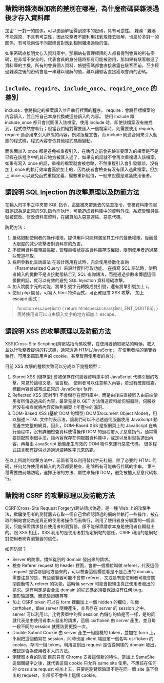 ## 請說明雜湊跟加密的差別在哪裡，為什麼密碼要雜湊過後才存入資料庫
加密：一對一的關係，可以透過解密得到原本的密碼，具有可逆性。
雜湊：雜湊不能還原、不具有可逆性，因此攻擊者不能利用找到規律去破解，也屬於多對一的關係，有可能兩個不同密碼會對應到相同雜湊過後的值。

如果密碼直接明文存入資料庫中，那網站有管理權限的人都看得到會員的所有密碼，是非常不安全的，代表會員的身分隨時都有可能被盜用，那如果有駭客駭進了資料庫的主機，所有的會員個人資料、帳號密碼都會直接暴露在駭客面前，至少經過雜湊之後的密碼會是一串難以理解的值，難以讓駭客直接獲取會員的密碼。

## `include`、`require`、`include_once`、`require_once` 的差別
include：會將指定的檔案讀入並且執行裡面的程序。
require：會將目標檔案的內容讀入，並且把自己本身代換成這些讀入的內容。
使用 include 跟 include_once 都只會試圖匯入該檔案，使用 include 時，即使該檔案沒有被找到，程式依然會執行；但當我們絕對需要匯入一個檔案時，則需要使用 require。
require 適合用來引入靜態的內容，例如版權宣告，而 include 則適合用來引入動態的程式碼，程式內容會依其他程式碼而變動。

而後面加入 once 都是避免被重複引入，在執行之前會先檢查要匯入的檔案是不是已經在該程序中的其它地方被匯入過了，如果有的話就不會再次重複導入該檔案，如果有寫入 once 的話，重複的檔案就會被忽略，不然重複引入會引發錯誤，沒有加上 once 的執行效率會高於加上的，因為後者會檢查有沒有匯入過此檔案，但加上 once 可以避免函式重複定義、變數重新賦值，一般來說還是建議使用後者。

## 請說明 SQL Injection 的攻擊原理以及防範方法
在輸入的字串之中夾帶 SQL 指令，這些被夾帶進去的惡意指令，會被資料庫伺服器誤認為是正常的SQL指令而執行，可能造成資料庫中的資料外洩、系統管理員帳號被竄改、修改資料庫資料，在網頁加入惡意連結、惡意代碼。

防範方法：
1. 嚴格限制使用者的操作權限，提供用戶只能夠滿足其工作的最低權限，從而最大限度的減少攻擊者對資料庫的危害。
2. 不使用資料庫預設帳密，管理員帳號提高資料庫存取權限，限制使用者透過某些管道存取。
3. 採用參數化查詢語法
在設計應用程式時，完全使用參數化查詢（Parameterized Query）來設計資料存取功能。
在撰寫 SQL 語法時，使用者輸入的變數不是直接動態結合到 SQL 查詢語法，而是通過參數來傳遞這個變數的話，就可以有效的避免 SQL Injection 資料隱碼攻擊。
4. 加入跳脫字元的功能，將單引號字元轉換成雙引號，還有將單引號加上 /。
5. 使用 php 開發，可寫入 html 特殊函式，可正確阻擋 XSS 攻擊。
加上 escape 函式：
> function escape($str) {
    return htmlspecialchars($str, ENT_QUOTES);
  }
再將使用者可以自由填入文字的地方都加上 escape。

## 請說明 XSS 的攻擊原理以及防範方法
XSS(Cross-Site Scripting)跨網站指令碼攻擊，在使用者讀取網站的時候，載入並執行攻擊者提供的程式碼，通常透過 HTML/JavaScript，在使用者端的瀏覽器執行，可用來竊取用戶的 cookie，甚至冒用使用者的身分。

目前 XSS 攻擊的種類大致可以分成以下幾種類型：
1. Stored XSS (儲存型)
會被保存在伺服器資料庫中的 JavaScript 代碼引起的攻擊，常見於論壇文章、留言板。
使用者可以任意輸入內容，若沒有確實檢查，標籤內容會被當成正常的 JavaScript 執行。
2. Reflected XSS (反射型)
不會儲存在資料庫中，而是由後端直接嵌入由前端使用者所傳送過來的內容，最常見是以 GET 方法傳送資料給伺服器時，伺服器若沒有檢查就將內容反映到網頁上所產生的漏洞。
3. DOM-Based XSS (基於 DOM 的類型)
DOM(Document Object Model)，用以描述 HTML 文件的表示法，讓我們可以不必透過伺服器使用 JavaScript 動態產生完整的網頁。因此，DOM-Based XSS 是指網頁上的 JavaScript 在執行過程中，沒有詳細檢查資料使得操作 DOM 的過程帶入了惡意指令。通常需要搭配前兩個手法，讓內容保存在伺服器資料庫中，或是以反射型製造出內容，再藉由 JavaScript 動態產生有效的 DOM 物件來運行惡意代碼。
很多程式語言都有提供以透過過濾特殊字元來防範。

在以上所說的攻擊方法中，前兩者可以利用替代字元杜絕，除了必要的 HTML 代碼，任何允許使用者輸入的內容都要檢查，刪除所有可能執行代碼的字串。
第三種需要由前端防範，選擇正確的方法、屬性來操作 DOM，避免被插入惡意代碼執行。

## 請說明 CSRF 的攻擊原理以及防範方法
CSRF(Cross-Site Request Forgery)跨站請求偽造，是一種 Web 上的攻擊手法，欺騙使用者的瀏覽器去存取一個自己曾經認證過的網站並執行一些操作，被存取的網站會認為是真正的使用者操作而去執行，利用了使用者身分驗證的一個漏洞，只能保證請求發自使用者的瀏覽器，卻不能保證請求本身是使用者自願發出的。跟 XSS 相比，XSS 利用的是使用者對指定網站的信任，CSRF 利用的是網站對使用者網頁瀏覽器的信任。

如何防禦？
* Server 的防禦，擋掉從別的 domain 發出來的請求。
* 檢查 Referer
request 的 header 裡面，會帶一個欄位叫做 referer，代表這個 request 是從哪個地方過來的，可以檢查這個欄位看是不是合法的 domain。需要注意的是，有些瀏覽器可能不會帶 referer，又或是有些使用者可能會關閉自動帶入 referer 的功能，這時候 server 可能會拒絕由真正使用者發出的請求。還有判定是否合法 domain 的程式碼必須要保證沒有任何 bug。
* 圖形驗證碼、簡訊驗證碼等等
* 加上 CSRF token
可以在 form 裡面加上一個 hidden 的欄位，叫做 csrftoken，值由 server 隨機產生，並且存在 server 的 session 之中。
server 可以利用此，比對表單中的與 session 內儲存的值是否一樣，是的話就代表是由使用者本人發出的請求，這個 csrftoken 由 server 產生，並且每一段不同的 session 就應該要更換一次。
* Double Submit Cookie
由 server 產生一組隨機的 token，並加在 form 上，不用把這個值寫在 session，同時也讓 client 端設定一個名叫 csrftoken 的 cookie，存同一組 token。利用區別出 request 是否從同樣的 domain 發出，確認是否為使用者本人的方法。
* 瀏覽器本身的防禦
目前只有 Chrome 支援這個新的特性。當加上 SameSite 這個關鍵字之後，就代表這個 cookie 只允許 same site 使用，不應該在任何的 cross site request 被加上去，只要是瀏覽器驗證不是在同一個 site 底下發出的 request，全部都不會帶上這個 cookie。